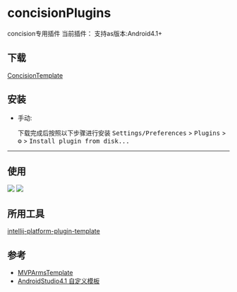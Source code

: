 # concisionPlugins

<!-- Plugin description -->
concision专用插件
当前插件：
支持as版本:Android4.1+
<!-- Plugin description end -->

## 下载
[ConcisionTemplate](https://github.com/nifengxiao/concision-template/raw/master/plugins/ConcisionTemplate-1.0.0.jar)

## 安装
- 手动:

  下载完成后按照以下步骤进行安装
  <kbd>Settings/Preferences</kbd> > <kbd>Plugins</kbd> > <kbd>⚙️</kbd> > <kbd>Install plugin from disk...</kbd>

---
## 使用
![](https://github.com/nifengxiao/concision-template/blob/master/pic/%E8%AF%B4%E6%98%8E1.png?raw=true)
![](https://github.com/nifengxiao/concision-template/blob/master/pic/%E8%AF%B4%E6%98%8E2.png?raw=true)

## 所用工具
[intellij-platform-plugin-template](https://github.com/JetBrains/intellij-platform-plugin-template)

## 参考
- [MVPArmsTemplate](https://github.com/JessYanCoding/MVPArmsTemplate)
- [AndroidStudio4.1 自定义模板](https://www.bigademo.com/2021/01/20/AndroidStudio%204.1%E8%87%AA%E5%AE%9A%E4%B9%89%E6%A8%A1/index.html)
